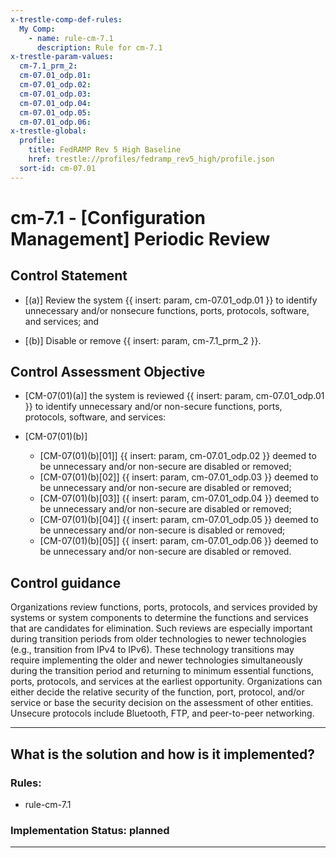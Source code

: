 ```yaml
---
x-trestle-comp-def-rules:
  My Comp:
    - name: rule-cm-7.1
      description: Rule for cm-7.1
x-trestle-param-values:
  cm-7.1_prm_2:
  cm-07.01_odp.01:
  cm-07.01_odp.02:
  cm-07.01_odp.03:
  cm-07.01_odp.04:
  cm-07.01_odp.05:
  cm-07.01_odp.06:
x-trestle-global:
  profile:
    title: FedRAMP Rev 5 High Baseline
    href: trestle://profiles/fedramp_rev5_high/profile.json
  sort-id: cm-07.01
---
```


# cm-7.1 - \[Configuration Management\] Periodic Review

## Control Statement

- \[(a)\] Review the system {{ insert: param, cm-07.01_odp.01 }} to identify unnecessary and/or nonsecure functions, ports, protocols, software, and services; and

- \[(b)\] Disable or remove {{ insert: param, cm-7.1_prm_2 }}.

## Control Assessment Objective

- \[CM-07(01)(a)\] the system is reviewed {{ insert: param, cm-07.01_odp.01 }} to identify unnecessary and/or non-secure functions, ports, protocols, software, and services:

- \[CM-07(01)(b)\]

  - \[CM-07(01)(b)[01]\] {{ insert: param, cm-07.01_odp.02 }} deemed to be unnecessary and/or non-secure are disabled or removed;
  - \[CM-07(01)(b)[02]\] {{ insert: param, cm-07.01_odp.03 }} deemed to be unnecessary and/or non-secure are disabled or removed;
  - \[CM-07(01)(b)[03]\] {{ insert: param, cm-07.01_odp.04 }} deemed to be unnecessary and/or non-secure are disabled or removed;
  - \[CM-07(01)(b)[04]\] {{ insert: param, cm-07.01_odp.05 }} deemed to be unnecessary and/or non-secure is disabled or removed;
  - \[CM-07(01)(b)[05]\] {{ insert: param, cm-07.01_odp.06 }} deemed to be unnecessary and/or non-secure are disabled or removed.

## Control guidance

Organizations review functions, ports, protocols, and services provided by systems or system components to determine the functions and services that are candidates for elimination. Such reviews are especially important during transition periods from older technologies to newer technologies (e.g., transition from IPv4 to IPv6). These technology transitions may require implementing the older and newer technologies simultaneously during the transition period and returning to minimum essential functions, ports, protocols, and services at the earliest opportunity. Organizations can either decide the relative security of the function, port, protocol, and/or service or base the security decision on the assessment of other entities. Unsecure protocols include Bluetooth, FTP, and peer-to-peer networking.

______________________________________________________________________

## What is the solution and how is it implemented?

<!-- For implementation status enter one of: implemented, partial, planned, alternative, not-applicable -->

<!-- Note that the list of rules under ### Rules: is read-only and changes will not be captured after assembly to JSON -->

<!-- Add control implementation description here for control: cm-7.1 -->

### Rules:

  - rule-cm-7.1

### Implementation Status: planned

______________________________________________________________________
